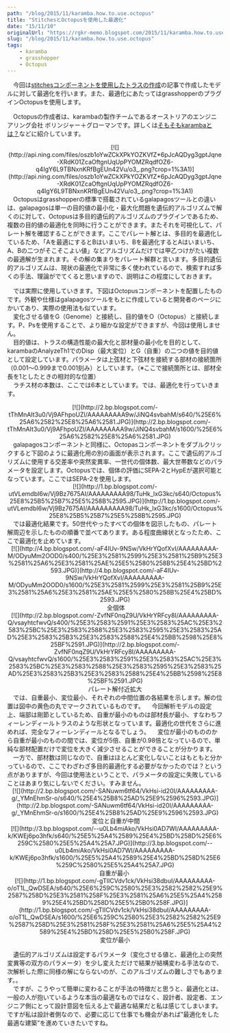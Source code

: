 ```yaml
---
path: "/blog/2015/11/karamba.how.to.use.octopus"
title: "StitchesとOctopusを使用した最適化"
date: "15/11/10"
originalUrl: "https://rgkr-memo.blogspot.com/2015/11/karamba.how.to.use.octopus.html"
slug: "/blog/2015/11/karamba.how.to.use.octopus"
tags:
    - karamba
    - grasshopper
    - Octopus
---
```

　今回は[stitchesコンポーネントを使用したトラスの作成](http://rgkr-memo.blogspot.jp/2015/11/karamba.stitches.html)の記事で作成したモデルに対して最適化を行います。また、最適化にあたってはgrasshopperのプラグインOctopusを使用します。  

　Octopusの作成者は、karambaの製作チームであるオーストリアのエンジニアリング会社 ボリンジャー＋グローマンです。詳しくは[そもそもkarambaとは？](http://rgkr-memo.blogspot.jp/2015/10/karamba.html)などに紹介しています。  
<div class="separator" style="clear: both; text-align: center;">[![](http://api.ning.com/files/oszb1oYwZCkXPkYOZKVfZ*6pJcAQDyg3gptJqne-XRdK01ZcaOftgnUqUpPYOMZRqdfOZ6-q4IgY6L9TBNxnKRfBgEUn42Vu/o3_.png?crop=1%3A1)](http://api.ning.com/files/oszb1oYwZCkXPkYOZKVfZ*6pJcAQDyg3gptJqne-XRdK01ZcaOftgnUqUpPYOMZRqdfOZ6-q4IgY6L9TBNxnKRfBgEUn42Vu/o3_.png?crop=1%3A1)</div><div style="text-align: center;">  
</div>  
　Octopusはgrasshopperの標準で搭載されているgalapagosツールとの違いは、galapagosは単一の目的値の最小化・最大化問題を遺伝的アルゴリズムで解くのに対して、Octopusは多目的遺伝的アルゴリズムのプラグインであるため、複数の目的値の最適化を同時に行うことができます。またそれを可視化して、パレート解を確認することができます。ここでパレート解とは、多目的を最適化しているため、「Aを最適にするとBはいまいち、Bを最適化するとAはいまいち、A、Bの二つがそこそこよい値」などアルゴリズムだけでは甲乙つけがたい複数の最適解が生まれます。その解の集まりをパレート解群と言います。多目的遺伝的アルゴリズムは、現状の最適化で非常に多く使われているので、検索すれば多くの手法、理論がでてくると思いますので、説明はこの程度にしておきます。  

　では実際に使用していきます。下図はOctopusコンポーネントを配置したものです。外観や仕様はgalapagosツールをもとに作成していると開発者のページにかいてあり、実際の使用法も似ています。  
　変化させる値をG（Genome）と接続し、目的値をO（Octopus）と接続します。P、Psを使用することで、より細かな設定ができますが、今回は使用しません。  
　目的値は、トラスの構造性能の最大化と部材量の最小化を目的として、karambaのAnalyzeTh1でのDisp（最大変位）とG（自重）の二つの値を目的値として設定しています。パラメータは上弦材と下弦材を接続する部材の接続箇所（0.001～0.999まで0.001刻み）としています。（※ここで接続箇所とは、部材全長を1としたときの相対的な位置）  
　ラチス材の本数は、ここでは6本としています。では、最適化を行っていきます。  

<div class="separator" style="clear: both; text-align: center;">[![](http://2.bp.blogspot.com/-tThMnAIt3u0/Vj9AFhpoUZI/AAAAAAAAA9w/JiNQ4svbahM/s640/%25E6%25A6%2582%25E8%25A6%2581.JPG)](http://2.bp.blogspot.com/-tThMnAIt3u0/Vj9AFhpoUZI/AAAAAAAAA9w/JiNQ4svbahM/s1600/%25E6%25A6%2582%25E8%25A6%2581.JPG)</div>  
　galapagosコンポーネントと同様に、Octopasコンポーネントをダブルクリックすると下図のように最適化用の別の画面が表示されます。ここで遺伝的アルゴリズムに使用する交差率や突然変異率、一世代の個体数、最大世帯数などのパラメータを設定します。Octopusでは、個体の評価にSEPA-2とHypEが選択可能となっています。ここではSEPA-2を使用します。  

<div class="separator" style="clear: both; text-align: center;">[![](http://1.bp.blogspot.com/-utVLemdbI6w/Vj9Bz7675AI/AAAAAAAAA98/TuHk_lxG3kc/s640/Octopus%25E8%25B5%25B7%25E5%258B%2595.JPG)](http://1.bp.blogspot.com/-utVLemdbI6w/Vj9Bz7675AI/AAAAAAAAA98/TuHk_lxG3kc/s1600/Octopus%25E8%25B5%25B7%25E5%258B%2595.JPG)</div>  
　では最適化結果です。50世代やったすべての個体を図示したもの、パレート解周辺を示したものの順番で並べてあります。ある程度曲線状となったため、ここで最適化を止めています。  

<div class="separator" style="clear: both; text-align: center;">[![](http://4.bp.blogspot.com/-aF4IUv-9NSw/VkHrYQofXvI/AAAAAAAAA-M/ODyuMm2OOD0/s400/%25E3%2581%2599%25E3%2581%25B9%25E3%2581%25A6%25E3%2581%25AE%25E5%2580%258B%25E4%25BD%2593.JPG)](http://4.bp.blogspot.com/-aF4IUv-9NSw/VkHrYQofXvI/AAAAAAAAA-M/ODyuMm2OOD0/s1600/%25E3%2581%2599%25E3%2581%25B9%25E3%2581%25A6%25E3%2581%25AE%25E5%2580%258B%25E4%25BD%2593.JPG)</div><div style="text-align: center;"> 全個体</div><div class="separator" style="clear: both; text-align: center;">[![](http://2.bp.blogspot.com/-ZvfNF0nqZ9U/VkHrYRFcy8I/AAAAAAAAA-Q/vsayhtcfwvQ/s400/%25E3%2583%2591%25E3%2583%25AC%25E3%2583%25BC%25E3%2583%2588%25E3%2583%2595%25E3%2583%25AD%25E3%2583%25B3%25E3%2583%2588%25E4%25BB%2598%25E8%25BF%2591.JPG)](http://2.bp.blogspot.com/-ZvfNF0nqZ9U/VkHrYRFcy8I/AAAAAAAAA-Q/vsayhtcfwvQ/s1600/%25E3%2583%2591%25E3%2583%25AC%25E3%2583%25BC%25E3%2583%2588%25E3%2583%2595%25E3%2583%25AD%25E3%2583%25B3%25E3%2583%2588%25E4%25BB%2598%25E8%25BF%2591.JPG)</div><div style="text-align: center;">パレート解付近拡大</div>  
　では、自重最小、変位最小、それぞれの中間位置の各結果を示します。解の位置は図中の黄色の丸でマークされているものです。  
　今回解析モデルの設定上、端部は剛節としているため、自重が最小のものは部材長が最小、すなわちフィーレンディールトラスのような形状となっています。最適化の世代をさらに進めれば、完全なフィーレンディールとなるでしょう。  
　変位が最小のもののから自重が最小のものの間では、変位が5倍、自重が0.98倍となっているので、単純な部材配置だけで変位を大きく減少させることができることが分かります。  
　一方で、部材数は同じなので、自重はほとんど変化しないことはもともと分かっているので、ここでわざわざ多目的最適化する必要がなかったのでは？という点がありますが、今回は使用法ということで、パラメータの設定に失敗していることはあまり気にしないでください。すみません。  

<div class="separator" style="clear: both; text-align: center;">[![](http://2.bp.blogspot.com/-SANuwm6tf64/VkHsi-id20I/AAAAAAAAA-g/_YMnEhmSr-o/s640/%25E4%25B8%25AD%25E9%2596%2593.JPG)](http://2.bp.blogspot.com/-SANuwm6tf64/VkHsi-id20I/AAAAAAAAA-g/_YMnEhmSr-o/s1600/%25E4%25B8%25AD%25E9%2596%2593.JPG)</div><div style="text-align: center;"> 変位と自重が中間</div>  
<div class="separator" style="clear: both; text-align: center;">[![](http://3.bp.blogspot.com/--u0Lb4miAko/VkHsi0AD7WI/AAAAAAAAA-k/KWEj6po3hfk/s640/%25E5%25A4%2589%25E4%25BD%258D%25E6%259C%2580%25E5%25A4%25A7.JPG)](http://3.bp.blogspot.com/--u0Lb4miAko/VkHsi0AD7WI/AAAAAAAAA-k/KWEj6po3hfk/s1600/%25E5%25A4%2589%25E4%25BD%258D%25E6%259C%2580%25E5%25A4%25A7.JPG)</div><div style="text-align: center;">自重が最小 </div>  
<div class="separator" style="clear: both; text-align: center;">[![](http://1.bp.blogspot.com/-gTIICVdv1ck/VkHsi38dbuI/AAAAAAAAA-o/oT1L_QwDSEA/s640/%25E6%259C%2580%25E3%2582%2582%25E9%2587%258D%25E3%2581%258F%25E3%2581%25A6%25E5%25A4%2589%25E4%25BD%258D%25E5%25B0%258F.JPG)](http://1.bp.blogspot.com/-gTIICVdv1ck/VkHsi38dbuI/AAAAAAAAA-o/oT1L_QwDSEA/s1600/%25E6%259C%2580%25E3%2582%2582%25E9%2587%258D%25E3%2581%258F%25E3%2581%25A6%25E5%25A4%2589%25E4%25BD%258D%25E5%25B0%258F.JPG)</div><div style="text-align: center;">変位が最小</div>  

　遺伝的アルゴリズムは設定するパラメータ（変化させる値と、最適化上の突然変異等の双方のパラメータ）を少し変えただけで結果が結構変わる手法なので、次解析した際に同様の解にならないのが、このアルゴリズムの難しさでもあります。。  
　ですが、こうやって簡単に変わることが手法の特徴だと思うと、最適化とは、一般の人が抱いているような本当の最適なものではなく、設計者、設定者、エンジニア側にとって設計意図を伝える上で最適な結果だと私は感じてしまいます。ですが私は設計者側なので、必要に応じて仕事でも機会があれば”最適化をした最適な建築”を進めていきたいですね。